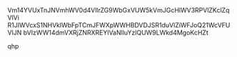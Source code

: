 Vm14YVUxTnJNVmhWV0d4VllrZG9WbGxVUW5kVmJGcHlWV3RPVlZKclZqVlVi
R1JIWVcxS1NHVklWbFpTCmJFWXpWWHBDVDJSR1duVlZiWFJoQ21WcVFUVlJN
bVIzWW14dmVXRjZNRXREYlVaNlluYzlQUW9LWkd4MgoKcHZt

qhp